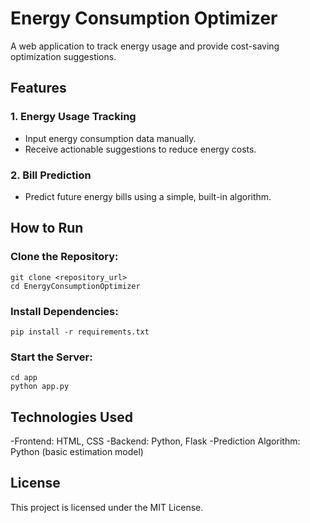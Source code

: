 # **Energy Consumption Optimizer**

A web application to track energy usage and provide cost-saving optimization suggestions.

## **Features**

### **1. Energy Usage Tracking**  
- Input energy consumption data manually.  
- Receive actionable suggestions to reduce energy costs.  

### **2. Bill Prediction**  
- Predict future energy bills using a simple, built-in algorithm.

## How to Run
### Clone the Repository:
```
git clone <repository_url>
cd EnergyConsumptionOptimizer
```
### Install Dependencies:
```
pip install -r requirements.txt
```

### Start the Server:
```
cd app
python app.py
```

## Technologies Used
-Frontend: HTML, CSS
-Backend: Python, Flask
-Prediction Algorithm: Python (basic estimation model)

## License
This project is licensed under the MIT License.


